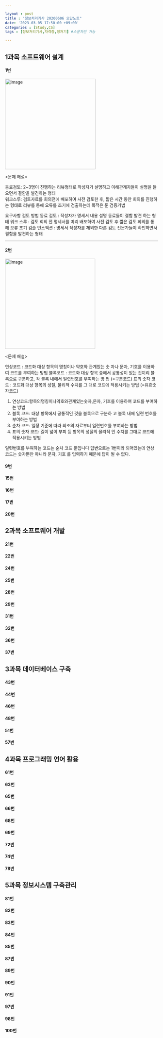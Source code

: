 ```yaml
---

layout : post
title : "정보처리기사 20200606 오답노트"
date: '2023-03-05 17:50:00 +09:00'
categories : [Study,CS]
tags : [정보처리기사,자격증,정처기] #소문자만 가능

---
```



## 1과목 소프트웨어 설계

#### 1번

<img width="298" alt="image" src="https://user-images.githubusercontent.com/71093890/222950542-caf11609-0d5a-48f3-82e1-0b458163c24a.png">

<문제 해설>

동료검토: 2~3명이 진행하는 리뷰형태로 작성자가 설명하고 이해관계자들이 설명을 들으면서 결함을 발견하는 형태  
워크스루: 검토자료를 회의전에 배포하여 사전 검토한 후, 짧은 시간 동안 회의를 진행하는 형태로 리뷰를 통해 오류를 조기에 검출하는데 목적은 둔 검증기법

요구사항 검토 방법
동료 검토 : 작성자가 명세서 내용 설명 동료들이 결함 발견 하는 형태
워크 스루 : 검토 회의 전 명세서를 미리 배포하여 사전 검토 후 짧은 검토 회의를 통해 오류 조기 검출
인스펙션 : 명세서 작성자를 제외한 다른 검토 전문가들이 확인하면서 결함을 발견하는 형태

---

#### 2번

<img width="297" alt="image" src="https://user-images.githubusercontent.com/71093890/222950546-045a54c9-b64b-4200-b63e-8391b59dcb23.png">

<문제 해설>

연상코드 : 코드화 대상 항목의 명칭이나 약호와 관계있는 숫 자나 문자, 기호를 이용하여 코드를 부여하는 방법
블록코드 : 코드화 대상 항목 중에서 공통성이 있는 것끼리 블록으로 구분하고, 각 블록 내에서 일련번호를 부여하는 방 법 (=구분코드)
표의 숫자 코드 : 코드화 대상 항목의 성질, 물리적 수치를 그 대로 코드에 적용시키는 방법 (=유효숫자코드)

1. 연상코드:항목의명칭이나약호와관계있는숫자,문자, 기호를 이용하여 코드를 부여하는 방법  
2. 블록 코드: 대상 항목에서 공통적인 것을 블록으로 구분하 고 블록 내에 일련 번호를 부여하는 방법  
3. 순차 코드: 일정 기준에 따라 최초의 자료부터 일련번호를 부여하는 방법  
4. 표의 숫자 코드: 길이 넓이 부피 등 항목의 성질의 물리적 인 수치를 그대로 코드에 적용시키는 방법  

일련번호를 부여하는 코드는 순차 코드 뿐입니다 답변으로는 1번이라 되어있는데 연상 코드는 숫자뿐만 아니라 문자, 기호 를 입력하기 때문에 답이 될 수 없다.  


#### 9번

#### 15번

#### 16번

#### 17번

#### 20번

## 2과목 소프트웨어 개발

#### 21번

#### 22번

#### 24번

#### 25번

#### 28번

#### 29번

#### 31번

#### 32번

#### 36번

#### 37번

## 3과목 데이터베이스 구축

#### 43번

#### 44번

#### 46번

#### 48번

#### 51번

#### 57번

## 4과목 프로그래밍 언어 활용

#### 61번

#### 63번

#### 65번

#### 66번

#### 68번

#### 69번

#### 72번

#### 74번

#### 78번

## 5과목 정보시스템 구축관리

#### 81번

#### 82번

#### 83번

#### 84번

#### 85번

#### 87번

#### 89번

#### 90번

#### 91번

#### 97번

#### 98번

#### 100번
